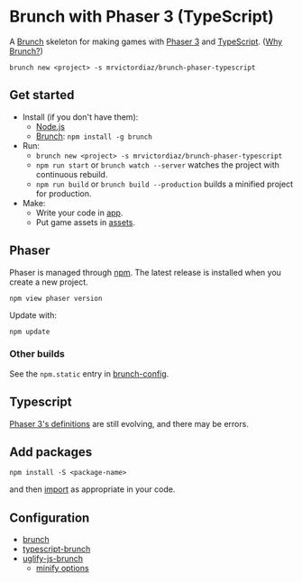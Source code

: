 Brunch with Phaser 3 (TypeScript)
====================

A [Brunch](http://brunch.io) skeleton for making games with [Phaser 3](http://phaser.io/phaser3) and [TypeScript][3]. ([Why Brunch?](http://brunch.io/docs/why-brunch))

    brunch new <project> -s mrvictordiaz/brunch-phaser-typescript

Get started
-----------

- Install (if you don't have them):
  - [Node.js](https://nodejs.org)
  - [Brunch](http://brunch.io): `npm install -g brunch`
- Run:
  - `brunch new <project> -s mrvictordiaz/brunch-phaser-typescript`
  - `npm run start` or `brunch watch --server` watches the project with continuous rebuild.
  - `npm run build` or `brunch build --production` builds a minified project for production.
- Make:
  - Write your code in [app](app).
  - Put game assets in [assets](app/static/assets).

Phaser
------

Phaser is managed through [npm](https://docs.npmjs.com/cli/npm). The latest release is installed when you create a new project.

    npm view phaser version

Update with:

    npm update

### Other builds

See the `npm.static` entry in [brunch-config](./brunch-config.coffee).

Typescript
----------

[Phaser 3's definitions][2] are still evolving, and there may be errors.

Add packages
------------

    npm install -S <package-name>

and then [import][1] as appropriate in your code.

Configuration
-------------

- [brunch](http://brunch.io/docs/config)
- [typescript-brunch](https://www.npmjs.com/package/typescript-brunch#brunch-config)
- [uglify-js-brunch](https://www.npmjs.com/package/uglify-js-brunch#usage)
  - [minify options](https://www.npmjs.com/package/uglify-js#minify-options)

[1]: https://www.typescriptlang.org/docs/handbook/modules.html
[2]: https://github.com/photonstorm/phaser3-docs/tree/master/typescript
[3]: https://www.typescriptlang.org
